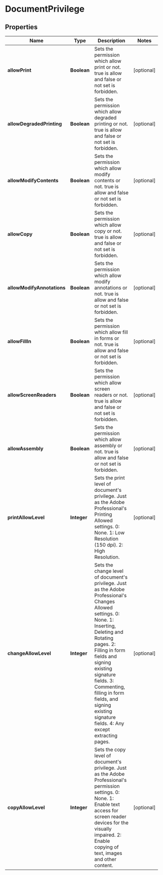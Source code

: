 
# DocumentPrivilege

## Properties
Name | Type | Description | Notes
------------ | ------------- | ------------- | -------------
**allowPrint** | **Boolean** | Sets the permission which allow print or not.  true is allow and false or not set is forbidden. |  [optional]
**allowDegradedPrinting** | **Boolean** | Sets the permission which allow degraded printing or not.  true is allow and false or not set is forbidden. |  [optional]
**allowModifyContents** | **Boolean** | Sets the permission which allow modify contents or not.  true is allow and false or not set is forbidden. |  [optional]
**allowCopy** | **Boolean** | Sets the permission which allow copy or not.  true is allow and false or not set is forbidden. |  [optional]
**allowModifyAnnotations** | **Boolean** | Sets the permission which allow modify annotations or not.  true is allow and false or not set is forbidden. |  [optional]
**allowFillIn** | **Boolean** | Sets the permission which allow fill in forms or not.  true is allow and false or not set is forbidden. |  [optional]
**allowScreenReaders** | **Boolean** | Sets the permission which allow screen readers or not.  true is allow and false or not set is forbidden. |  [optional]
**allowAssembly** | **Boolean** | Sets the permission which allow assembly or not.  true is allow and false or not set is forbidden. |  [optional]
**printAllowLevel** | **Integer** | Sets the print level of  document&#39;s privilege. Just as the Adobe Professional&#39;s Printing Allowed settings. 0: None. 1: Low Resolution (150 dpi). 2: High Resolution. |  [optional]
**changeAllowLevel** | **Integer** | Sets the change level of  document&#39;s privilege. Just as the Adobe Professional&#39;s Changes Allowed settings. 0: None. 1: Inserting, Deleting and Rotating pages. 2: Filling in form fields and signing existing signature fields. 3: Commenting, filling in form fields, and signing existing signature fields. 4: Any except extracting pages. |  [optional]
**copyAllowLevel** | **Integer** | Sets the copy level of  document&#39;s privilege. Just as the Adobe Professional&#39;s permission settings. 0: None. 1: Enable text access for screen reader devices for the visually impaired. 2: Enable copying of text, images and other content. |  [optional]



